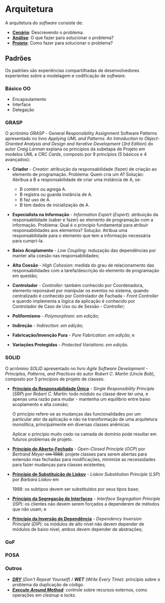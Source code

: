 # Arquitetura

A arquitetura do _software_ consiste de:

* **[Cenário](/arquitetura/cenario.md)**: Descrevendo o problema.
* **[Análise](/arquitetura/analise.md)**: O que fazer para solucionar o problema? 
* [**Projeto**](arquitetura/projeto.md): Como fazer para solucionar o problema? 

## Padrões

Os padrões são experiências compartilhadas de desenvolvedores experientes sobre a modelagem e codificação de _software_.

### Básico OO

* Encapsulamento
* Interface
* Delegação

### GRASP

O acrônimo _GRASP_ - General Responsibility Assignment Software Patterns apresentado no livro _Applying UML and Patterns: An Introduction to Object-Oriented Analysis and Design and Iterative Development_ \(_3rd Edition_\) do autor _Craig Larman_ explana os princípios da subetapa de Projeto em modelos UML e CRC _Cards_, composto por 9 princípios \(5 básicos e 4 avançados\):

* **Criador** - _Creator_: atribuição da responsabilidade \(fazer\) de criação ao elemento de programação. Problema: Quem cria um A? Solução: Abribua a B a responsabilidade de criar uma instância de A, se:

  * B contém ou agrega A.
  * B registra ou guarda instância de A.
  * B faz uso de A.
  * B tem dados de inicialização de A.

* **Especialista na Informação** - _Information Expert_ \(_Expert_\): atribuição da responsabilidade \(saber e fazer\) ao elemento de programação com a informação.
  Problema: Qual é o princípio fundamental para atribuir responsabilidades aos elementos?
  Solução: Atribua uma responsabilidade para o elemento que tem a informação necessária para cumpri-la.
* **Baixo Acoplamento** - _Low Coupling_: reduzação das dependências por manter alta coesão nas responsabilidades;
* **Alta Coesão** - _High Cohesion_: medida do grau de relacionamento das responsabilidades com a tarefa\/descrição do elemento de programação em questão;
* **Controlador** - _Controller_: também conhecido por Coordenadora, elemento reponsável por manipular os eventos no sistema, quando centralizado é conhecido por Controlador de Fachada - _Front Controller_ e quando implementa a lógica da aplicação é conhecido por Controlador de Caso de Uso ou de Sessão - _Controller_;

* **Poliformismo** - _Polymorphism_: _em edição_;

* **Indireção** - _Indirection_: _em edição_;

* **Fabricação\/Invenção Pura** - _Pure Fabrication_: _em edição_; e

* **Variações Protegidas** - _Protected Variations_: _em edição._


### SOLID

O acrônimo _SOLID_ apresentado no livro _Agile Software Development - Principles, Patterns, and Practices_ do autor _Robert C. Martin_ \(_Uncle Bob_\), composto por 5 princípios de projeto de classes:

* [**Princípio da Responsabilidade Única**](http://c2.com/cgi/wiki?SingleResponsibilityPrinciple "Single Responsibility Principle") - _Single Responsibility Principle_ \(_SRP_\) por _Robert C. Martin_: todo módulo ou classe deve ter uma, e apenas uma razão para mudar - mantenha um equilíbrio entre baixo acoplamento e alta coesão;

  O princípio refere-se as mudanças das funcionalidades por um particular ator da aplicação e não na transformação de uma arquitetura monolítica, principalmente em diversas classes anêmicas.

  Aplicar o princípio muito cedo na camada de domínio pode resultar em futuros problemas de projeto.

* [**Princípio do Aberto-Fechado**](http://c2.com/cgi/wiki?OpenClosedPrinciple "Open Closed Principle") - _Open-Closed Principle_ \(_OCP_\) por _Bertrand Meyer_ ~~em 1988~~: projete classes para serem abertas para extensão mas fechadas para modificações, minimize as necessidades para fazer mudanças para classes existentes;

* **[Princípio de Substituição de Liskov](http://c2.com/cgi/wiki?LiskovSubstitutionPrinciple "Liskov Substitution Principle")** - _Liskov Substitution Principle_ \(_LSP_\) por _Barbara Liskov_ em

  1988: os subtipos devem ser substituidos por seus tipos base;


* **[Princípio da Segregação de Interfaces](http://c2.com/cgi/wiki?InterfaceSegregationPrinciple "Interface Segregation Principle")** - _Interface Segregation Principle_ \(_ISP_\): os clientes não devem serem forçados a dependerem de métodos que não usam; e

* [**Princípio da Inversão de Dependência**](http://c2.com/cgi/wiki?DependencyInversionPrinciple "Dependency Inversion Principle") - _Dependency Inversion Principle_ \(_DIP_\): os módulos de alto nível não devem depender de módulos de baixo nível, ambos devem depender de abstrações;


### GoF

### POSA

### Outros

* _**[DRY](http://c2.com/cgi/wiki?DontRepeatYourself "Dont Repeat Yourself")**_ \(_Don’t Repeat Yourself_\) \/ _**WET**_ \(_Write Every Time_\): princípio sobre o problema da duplicação de código.
* [_**Execute Around Method**_](http://c2.com/cgi/wiki?ExecuteAroundMethod "Execute Around Method"): controle sobre recursos externos, como operações em _cleanup_ e _locks_.

